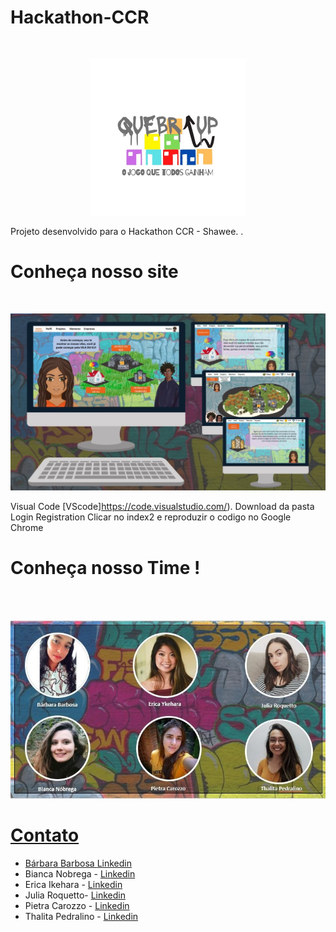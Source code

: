 # Hackathon-CCR
<br />
<p align="center">
  <a href="https://github.com/barbara-barbosa/Hackathon-CCR">
    <img src="rm/logo.jpeg" alt="Logo" width="250" height="250">
  </a>


<p align="center">

Projeto desenvolvido para o Hackathon CCR - Shawee. .
   <br />

# Conheça nosso site 
<br />
<p align="center">
  <a href="https://github.com/barbara-barbosa/Hackathon-CCR">
    <img src="rm/geral.jpeg" alt="Logo" >
  </a>

 Visual Code [VScode]https://code.visualstudio.com/).
 Download da pasta Login Registration
 Clicar no index2 e reproduzir o codigo no Google Chrome


<p align="center">

# Conheça nosso Time ! 
   <br />
<br />
<p align="center">
  <a href="https://github.com/barbara-barbosa/Hackathon-CCR">
    <img src="rm/time.jpeg" alt="time" 
  </a>


# Contato 

- Bárbara Barbosa [Linkedin](https://www.linkedin.com/in/b%C3%A1rbara-barbosa-/)
- Bianca Nobrega - [Linkedin](https://www.linkedin.com/in/bianca-de-barros-n%C3%B3brega-167605164/)
- Erica Ikehara - [Linkedin](https://www.linkedin.com/in/erica-mayumi-ikehara-041806181/)
- Julia Roquetto- [Linkedin](https://www.linkedin.com/in/juliaroquetto/o)
- Pietra Carozzo - [Linkedin](https://www.linkedin.com/in/pietra-c-054221ab/)
- Thalita Pedralino - [Linkedin](https://www.linkedin.com/in/thalitapedralino/)

